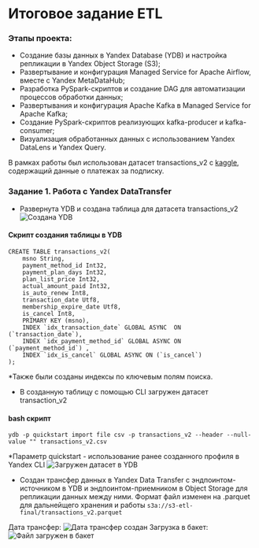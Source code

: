 # Итоговое задание ETL

### Этапы проекта:
- Создание базы данных в Yandex Database (YDB) и настройка репликации в Yandex Object Storage (S3);
- Развертывание и конфигурация Managed Service for Apache Airflow, вместе с Yandex MetaDataHub;
- Разработка PySpark-скриптов и создание DAG для автоматизации процессов обработки данных;
- Развертывания и конфигурация Apache Kafka в Managed Service for Apache Kafka;
- Создание PySpark-скриптов реализующих kafka-producer и kafka-consumer;
- Визуализация обработанных данных с использованием Yandex DataLens и Yandex Query.

В рамках работы был использован датасет transactions_v2 с [kaggle](https://www.kaggle.com/datasets), содержащий данные о платежах за подписку.

### Задание 1. Работа с Yandex DataTransfer
- Развернута YDB и создана таблица для датасета transactions_v2
![Создана YDB](https://github.com/user-attachments/assets/06c574a1-3b6a-4173-b299-c72cf78c0c2d)
#### Скрипт создания таблицы в YDB
```    
CREATE TABLE transactions_v2(
    msno String,
    payment_method_id Int32,
    payment_plan_days Int32,
    plan_list_price Int32,
    actual_amount_paid Int32,
    is_auto_renew Int8,
    transaction_date Utf8,
    membership_expire_date Utf8,
    is_cancel Int8,
    PRIMARY KEY (msno),
    INDEX `idx_transaction_date` GLOBAL ASYNC  ON (`transaction_date`),
    INDEX `idx_payment_method_id` GLOBAL ASYNC ON (`payment_method_id`) ,
    INDEX `idx_is_cancel` GLOBAL ASYNC ON (`is_cancel`)
);
```
*Также были созданы индексы по ключевым полям поиска.
- В созданную таблицу с помощью CLI загружен датасет transaction_v2

#### bash скрипт
```  
ydb -p quickstart import file csv -p transactions_v2 --header --null-value "" transactions_v2.csv
```
*Параметр quickstart - использование ранее созданного профиля в Yandex CLI
![Загружен датасет в YDB](https://github.com/user-attachments/assets/0214e1a6-23d8-4ba0-ac8f-09695394f622)
- Создан трансфер данных в Yandex Data Transfer  с эндпоинтом-источником в YDB и эндпоинтом-приемником в Object Storage для репликации данных между ними. Формат файл изменен на .parquet для дальнейщего хранения и работы `s3a://s3-etl-final/transactions_v2.parquet`

Дата трансфер:
![Дата трансфер создан](https://github.com/user-attachments/assets/956e93d7-4ca2-4061-bd5e-72eaaa7d6bff)
Загрузка в бакет:
![Файл загружен в бакет](https://github.com/user-attachments/assets/603cc051-859d-4340-b156-13c63bff164b)




